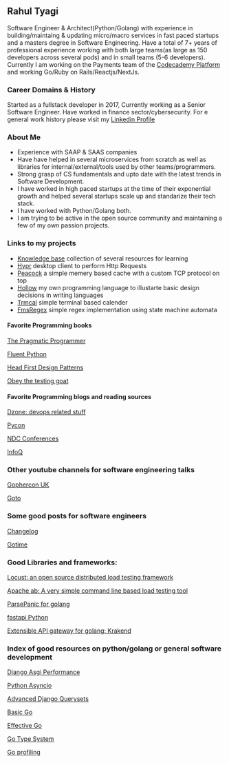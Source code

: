 ## Rahul Tyagi
Software Engineer & Architect(Python/Golang) with experience in building/maintaing & updating micro/macro services in fast paced startups and a masters degree in Software Engineering.
Have a total of 7+ years of professional experience working with both large teams(as large as 150 developers across several pods) and in small teams (5-6 developers). Currently I am working  on the Payments team of the [Codecademy Platform](https://www.codecademy.com/) and working Go/Ruby on Rails/Reactjs/NextJs.

### Career Domains & History
Started as a fullstack developer in 2017, Currently working as a Senior Software Engineer. Have worked in finance sector/cybersecurity. For e general work history please visit my
[Linkedin Profile](https://www.linkedin.com/in/rahul-tyagi-3925b0233/)

### About Me
- Experience with SAAP & SAAS companies
- Have have helped in several microservices from scratch as well as libraries for internal/external/tools used by other teams/programmers.
- Strong grasp of CS fundamentals and upto date with the latest trends in Software Development.
- I have worked in high paced startups at the time of their exponential growth and helped several startups scale up and standarize their tech stack.
- I have worked with Python/Golang both.
- I am trying to be active in the open source community and maintaining a few of my own passion projects.

### Links to my projects
- [Knowledge base](https://github.com/dropdevrahul/knowledge-base) collection of several resources for learning
- [Hypr](https://github.com/dropdevrahul/hypr) desktop client to perform Http Requests
- [Peacock](https://github.com/dropdevrahul/peacock) a simple memery based cache with a custom TCP protocol on top
- [Hollow](https://github.com/dropdevrahul/hollow) my own programming language to illustarte basic design decisions in writing languages
- [Trmcal](https://github.com/dropdevrahul/termcal) simple terminal based calender
- [FmsRegex](https://github.com/dropdevrahul/fmsregex) simple regex implementation using state machine automata

#### Favorite Programming books

[The Pragmatic Programmer](https://www.oreilhttps://dropdevrahul.github.io/ly.com/library/view/the-pragmatic-programmer/9780135956977/)

[Fluent Python](https://www.oreilly.com/library/view/fluent-python/9781491946237/)

[Head First Design Patterns](https://www.oreilly.com/library/view/head-first-design/0596007124/)

[Obey the testing goat](https://www.obeythetestinggoat.com/)

#### Favorite Programming blogs and reading sources

[Dzone: devops related stuff](https://dzone.com/)

[Pycon](https://pycon.org/)

[NDC Conferences](https://www.youtube.com/channel/UCTdw38Cw6jcm0atBPA39a0Q)

[InfoQ](https://www.youtube.com/channel/UCkQX1tChV7Z7l1LFF4L9j_g)

### Other youtube channels for software engineering talks

[Gophercon UK](https://www.youtube.com/channel/UC9ZNrGdT2aAdrNbX78lbNlQ)

[Goto](https://www.youtube.com/c/GotoConferences/featured)

### Some good posts for software engineers

[Changelog](https://podcasts.google.com/feed/aHR0cHM6Ly9jaGFuZ2Vsb2cuY29tL3BvZGNhc3QvZmVlZA?sa=X&ved=2ahUKEwiUjMKY5fbyAhUo2zgGHcLHB94Q9sEGegQIARAD)

[Gotime](https://podcasts.google.com/feed/aHR0cHM6Ly9jaGFuZ2Vsb2cuY29tL2dvdGltZS9mZWVk?sa=X&ved=2ahUKEwiUjMKY5fbyAhUo2zgGHcLHB94Q9sEGegQIARAC)


### Good Libraries and frameworks:

[Locust: an open source distributed load testing framework](https://docs.locust.io/en/stable/what-is-locust.html)

[Apache ab: A very simple command line based load testing tool](https://httpd.apache.org/docs/2.4/programs/ab.html)

[ParsePanic for golang](https://github.com/maruel/panicparse)

[fastapi Python](https://github.com/tiangolo/fastapi)

[Extensible API gateway for golang: Krakend](https://github.com/krakendio/krakend-ce)


### Index of good resources on python/golang or general software development

[Django Asgi Performance](https://arunrocks.com/a-guide-to-asgi-in-django-30-and-its-performance/)

[Python Asyncio](https://youtu.be/F19R_M4Nay4)

[Advanced Django Querysets](https://youtu.be/5y7vU52jOiQ)

[Basic Go](https://www.youtube.com/c/GolangDojo)

[Effective Go](https://go.dev/doc/effective_go)

[Go Type System](https://go101.org/article/type-system-overview.html)

[Go profiling](https://youtu.be/nok0aYiGiYA)



